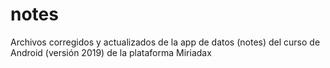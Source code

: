 # notes
Archivos corregidos y actualizados de la app de datos (notes) del curso de Android (versión 2019) de la plataforma Miriadax
